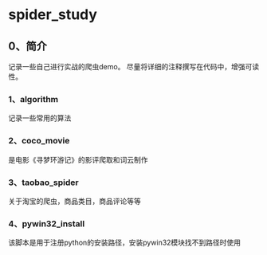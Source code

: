 # spider_study

## 0、简介

记录一些自己进行实战的爬虫demo。
尽量将详细的注释撰写在代码中，增强可读性。

### 1、algorithm
   记录一些常用的算法

### 2、coco_movie
   是电影《寻梦环游记》的影评爬取和词云制作

### 3、taobao_spider
   关于淘宝的爬虫，商品类目，商品评论等等


### 4、pywin32_install
   该脚本是用于注册python的安装路径，安装pywin32模块找不到路径时使用